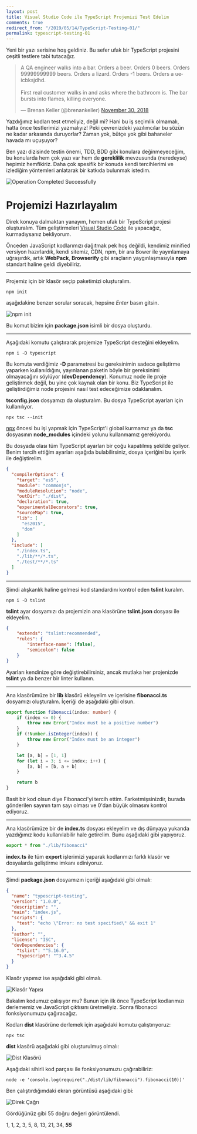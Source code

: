 ```yaml
---
layout: post
title: Visual Studio Code ile TypeScript Projemizi Test Edelim
comments: true
redirect_from: "/2019/05/14/TypeScript-Testing-01/"
permalink: typescript-testing-01
---
```


Yeni bir yazı serisine hoş geldiniz. Bu sefer ufak bir TypeScript projesini çeşitli testlere tabi tutacağız.

<blockquote class="twitter-tweet" data-lang="en"><p lang="en" dir="ltr">A QA engineer walks into a bar. Orders a beer. Orders 0 beers. Orders 99999999999 beers. Orders a lizard. Orders -1 beers. Orders a ueicbksjdhd. <br><br>First real customer walks in and asks where the bathroom is. The bar bursts into flames, killing everyone.</p>&mdash; Brenan Keller (@brenankeller) <a href="https://twitter.com/brenankeller/status/1068615953989087232?ref_src=twsrc%5Etfw">November 30, 2018</a></blockquote>
<script async src="https://platform.twitter.com/widgets.js" charset="utf-8"></script>

Yazdığımız kodları test etmeliyiz, değil mi? Hani bu iş seçimlik olmamalı, hatta önce testlerimizi yazmalıyız! Peki çevrenizdeki yazılımcılar bu sözün ne kadar arkasında duruyorlar? Zaman yok, bütçe yok gibi bahaneler havada mı uçuşuyor? 

Ben yazı dizisinde testin önemi, TDD, BDD gibi konulara değinmeyeceğim, bu konularda hem çok yazı var hem de **gereklilik** mevzusunda (neredeyse) hepimiz hemfikiriz. Daha çok spesifik bir konuda kendi tercihlerimi ve izlediğim yöntemleri anlatarak bir katkıda bulunmak istedim.

![Operation Completed Successfully](/assets/typescript-test-operation-completed-succesfully.jpg)

# Projemizi Hazırlayalım

Direk konuya dalmaktan yanayım, hemen ufak bir TypeScript projesi oluşturalım. Tüm geliştirmeleri [Visual Studio Code](https://code.visualstudio.com/) ile yapacağız, kurmadıysanız bekliyorum.

Önceden JavaScript kodlarımızı dağıtmak pek hoş değildi, kendimiz minified versiyon hazırlardık, kendi sitemiz, CDN, npm, bir ara Bower ile yayınlamaya uğraşırdık, artık **WebPack**, **Browserify** gibi araçların yaygınlaşmasıyla **npm** standart haline geldi diyebiliriz.

---

Projemiz için bir klasör seçip paketimizi oluşturalım.

```shell
npm init
```

aşağıdakine benzer sorular soracak, hepsine *Enter* basın gitsin.

![npm init](/assets/typescript-test-npm-init.jpg)

Bu komut bizim için **package.json** isimli bir dosya oluşturdu.

---

Aşağıdaki komutu çalıştırarak projemize TypeScript desteğini ekleyelim.

```shell
npm i -D typescript
```

Bu komuta verdiğimiz **-D** parametresi bu gereksinimin sadece geliştirme yaparken kullanıldığını, yayınlanan paketin böyle bir gereksinimi olmayacağını söylüyor (**devDependency**). Konumuz node ile proje geliştirmek değil, bu yine çok kaynak olan bir konu. Biz TypeScript ile geliştirdiğimiz node projesini nasıl test edeceğimize odaklanalım.

**tsconfig.json** dosyamızı da oluşturalım. Bu dosya TypeScript ayarları için kullanılıyor.

```shell
npx tsc --init
```

[npx](https://medium.com/@maybekatz/introducing-npx-an-npm-package-runner-55f7d4bd282b) öncesi bu işi yapmak için TypeScript'i global kurmamız ya da **tsc** dosyasının **node_modules** içindeki yolunu kullanmamız gerekiyordu.

Bu dosyada olası tüm TypeScript ayarları bir çoğu kapatılmış şekilde geliyor. Benim tercih ettiğim ayarları aşağıda bulabilirsiniz, dosya içeriğini bu içerik ile değiştirelim.

```json
{
  "compilerOptions": {
    "target": "es5",
    "module": "commonjs",
    "moduleResolution": "node",
    "outDir": "./dist",
    "declaration": true,
    "experimentalDecorators": true,
    "sourceMap": true,
    "lib": [
      "es2015",
      "dom"
    ]
  },
  "include": [
    "./index.ts",
    "./lib/**/*.ts",
    "./test/**/*.ts"
  ]
}
```

---

Şimdi alışkanlık haline gelmesi kod standardını kontrol eden **tslint** kuralım.

```shell
npm i -D tslint
```

**tslint** ayar dosyamızı da projemizin ana klasörüne **tslint.json** dosyası ile ekleyelim.

```json
{
    "extends": "tslint:recommended",
    "rules": {
        "interface-name": [false],
        "semicolon": false
    }
}
```

Ayarları kendinize göre değiştirebilirsiniz, ancak mutlaka her projenizde **tslint** ya da benzer bir linter kullanın.

---

Ana klasörümüze bir **lib** klasörü ekleyelim ve içerisine **fibonacci.ts** dosyamızı oluşturalım. İçeriği de aşağıdaki gibi olsun.

```typescript
export function fibonacci(index: number) {
    if (index <= 0) {
        throw new Error("Index must be a positive number")
    }
    if (!Number.isInteger(index)) {
        throw new Error("Index must be an integer")
    }

    let [a, b] = [1, 1]
    for (let i = 3; i <= index; i++) {
        [a, b] = [b, a + b]
    }

    return b
}
```

Basit bir kod olsun diye Fibonacci'yi tercih ettim. Farketmişsinizdir, burada gönderilen sayının tam sayı olması ve 0'dan büyük olmasını kontrol ediyoruz.

---

Ana klasörümüze bir de **index.ts** dosyası ekleyelim ve dış dünyaya yukarıda yazdığımız kodu kullanılabilir hale getirelim. Bunu aşağıdaki gibi yapıyoruz.

```typescript
export * from "./lib/fibonacci"
```

**index.ts** ile tüm **export** işlerimizi yaparak kodlarımızı farklı klasör ve dosyalarda geliştirme imkanı ediniyoruz.

---

Şimdi **package.json** dosyamızın içeriği aşağıdaki gibi olmalı:

```json
{
  "name": "typescript-testing",
  "version": "1.0.0",
  "description": "",
  "main": "index.js",
  "scripts": {
    "test": "echo \"Error: no test specified\" && exit 1"
  },
  "author": "",
  "license": "ISC",
  "devDependencies": {
    "tslint": "^5.16.0",
    "typescript": "^3.4.5"
  }
}
```

Klasör yapımız ise aşağıdaki gibi olmalı.

![Klasör Yapısı](/assets/typescript-test-folder-1.jpg)

Bakalım kodumuz çalışıyor mu? Bunun için ilk önce TypeScript kodlarımızı derlememiz ve JavaScript çıktısını üretmeliyiz. Sonra fibonacci fonksiyonumuzu çağıracağız.

Kodları **dist** klasörüne derlemek için aşağıdaki komutu çalıştırıyoruz:

```shell
npx tsc
```

**dist** klasörü aşağıdaki gibi oluşturulmuş olmalı:

![Dist Klasörü](/assets/typescript-test-dist.jpg)

Aşağıdaki sihirli kod parçası ile fonksiyonumuzu çağırabiliriz:

```shell
node -e 'console.log(require("./dist/lib/fibonacci").fibonacci(10))'
```

Ben çalıştırdığımdaki ekran görüntüsü aşağıdaki gibi:

![Direk Çağrı](/assets/typescript-test-call.jpg)

Gördüğünüz gibi 55 doğru değeri görüntülendi.

1, 1, 2, 3, 5, 8, 13, 21, 34, ***55***
